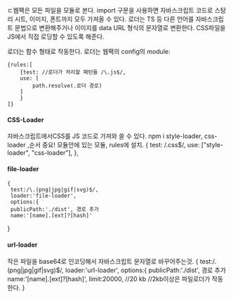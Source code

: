 ㄷ웹팩은 모든 파일을 모듈로 본다.
import 구문을 사용하면 자바스크립트 코드로 스탕리 시트, 이미지, 폰트까지 모두 가져올 수 있다. 로더는 TS 등 다른 언어를
자바스크립트 문법으로 변환해주거나 이미지를 data URL 형식의 문자열로 변환한다. CSS파일을 JS에서 직접 로딩할 수 있도록 해준다.

로더는 함수 형태로 작동한다. 로더는 웹팩의 config의 module:

```
{rules:[
    {test: //로더가 처리할 패턴들 /\.js$/,
    use: [
        path.resolve(.로더 경로)
    ]
    }
]}
```

#### CSS-Loader

자바스크립트에서CSS를 JS 코드로 가져와 쓸 수 있다.
npm i style-loader, css-loader ,순서 중요!
모듈안에 있는 모듈, rules에 설치.
{
test: /\.css$/,
use: ["style-loader", "css-loader"],
},

#### file-loader

    {
     test:/\.(png|jpg|gif|svg)$/,
     loader:'file-loader',
     options:{
     publicPath:'./dist', 경로 추가
     name:'[name].[ext]?[hash]'

}

#### url-loader

작은 파일을 base64로 인코딩해서 자바스크립트 문자열로 바꾸어주는것.
{
test:/\.(png|jpg|gif|svg)$/,
loader:'url-loader',
options:{
publicPath:'./dist', 경로 추가
name:'[name].[ext]?[hash]',
limit:20000, //20 kb //2kb이상은 파일로더가 작동한다.
}
